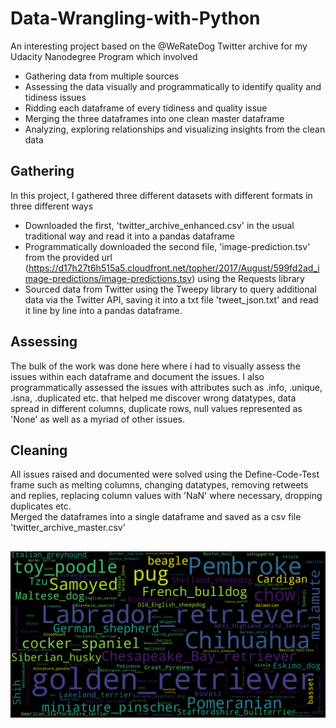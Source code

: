 # Data-Wrangling-with-Python
An interesting project based on the @WeRateDog Twitter archive for my Udacity Nanodegree Program which involved 
* Gathering data from multiple sources 
* Assessing the data visually and programmatically to identify quality and tidiness issues 
* Ridding each dataframe of every tidiness and quality issue
* Merging the three dataframes into one clean master dataframe
* Analyzing, exploring relationships and visualizing insights from the clean data 

## Gathering
In this project, I gathered three different datasets with different formats in three different ways
* Downloaded the first, 'twitter_archive_enhanced.csv' in the usual traditional way and read it into a pandas dataframe 
* Programmatically downloaded the second file, 'image-prediction.tsv' from the provided url (https://d17h27t6h515a5.cloudfront.net/topher/2017/August/599fd2ad_image-predictions/image-predictions.tsv) using the Requests library
* Sourced data from Twitter using the Tweepy library to query additional data via the Twitter API, saving it into a txt file 'tweet_json.txt' and read it line by line into a pandas dataframe.

## Assessing 
The bulk of the work was done here where i had to visually assess the issues within each dataframe and document the issues. I also programmatically assessed the issues with attributes such as .info, .unique, .isna, .duplicated etc. that helped me discover wrong datatypes, data spread in different columns, duplicate rows, null values represented as 'None' as well as a myriad of other issues.

## Cleaning
All issues raised and documented were solved using the Define-Code-Test frame such as melting columns, changing datatypes, removing retweets and replies, replacing column values with 'NaN' where necessary, dropping duplicates etc.  
Merged the dataframes into a single dataframe and saved as a csv file 'twitter_archive_master.csv'


## 
![This is an image](https://github.com/Nohmie/Data-Wrangling-with-Python/blob/main/Dog_WordCloud.png)
